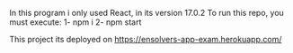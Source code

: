 In this program i only used React, in its version 17.0.2
To run this repo, you must execute:
1- npm i
2- npm start


This project its deployed on https://ensolvers-app-exam.herokuapp.com/